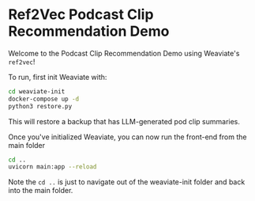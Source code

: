 # Ref2Vec Podcast Clip Recommendation Demo

Welcome to the Podcast Clip Recommendation Demo using Weaviate's `ref2vec`!

To run, first init Weaviate with:

```bash
cd weaviate-init
docker-compose up -d
python3 restore.py
```

This will restore a backup that has LLM-generated pod clip summaries.

Once you've initialized Weaviate, you can now run the front-end from the main folder

```bash
cd ..
uvicorn main:app --reload
```

Note the `cd ..` is just to navigate out of the weaviate-init folder and back into the main folder.